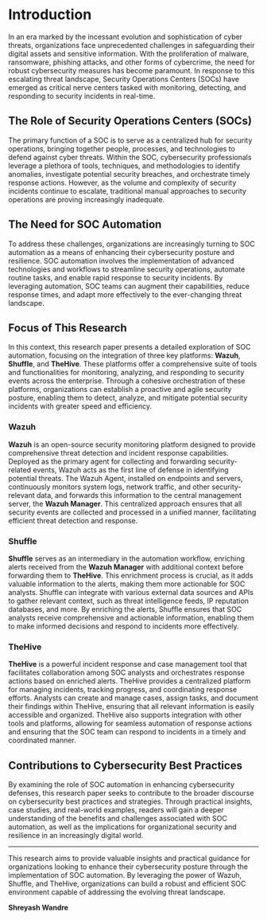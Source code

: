 # Introduction

In an era marked by the incessant evolution and sophistication of cyber threats, organizations face unprecedented challenges in safeguarding their digital assets and sensitive information. With the proliferation of malware, ransomware, phishing attacks, and other forms of cybercrime, the need for robust cybersecurity measures has become paramount. In response to this escalating threat landscape, Security Operations Centers (SOCs) have emerged as critical nerve centers tasked with monitoring, detecting, and responding to security incidents in real-time.

## The Role of Security Operations Centers (SOCs)

The primary function of a SOC is to serve as a centralized hub for security operations, bringing together people, processes, and technologies to defend against cyber threats. Within the SOC, cybersecurity professionals leverage a plethora of tools, techniques, and methodologies to identify anomalies, investigate potential security breaches, and orchestrate timely response actions. However, as the volume and complexity of security incidents continue to escalate, traditional manual approaches to security operations are proving increasingly inadequate.

## The Need for SOC Automation

To address these challenges, organizations are increasingly turning to SOC automation as a means of enhancing their cybersecurity posture and resilience. SOC automation involves the implementation of advanced technologies and workflows to streamline security operations, automate routine tasks, and enable rapid response to security incidents. By leveraging automation, SOC teams can augment their capabilities, reduce response times, and adapt more effectively to the ever-changing threat landscape.

## Focus of This Research

In this context, this research paper presents a detailed exploration of SOC automation, focusing on the integration of three key platforms: **Wazuh**, **Shuffle**, and **TheHive**. These platforms offer a comprehensive suite of tools and functionalities for monitoring, analyzing, and responding to security events across the enterprise. Through a cohesive orchestration of these platforms, organizations can establish a proactive and agile security posture, enabling them to detect, analyze, and mitigate potential security incidents with greater speed and efficiency.

### Wazuh

**Wazuh** is an open-source security monitoring platform designed to provide comprehensive threat detection and incident response capabilities. Deployed as the primary agent for collecting and forwarding security-related events, Wazuh acts as the first line of defense in identifying potential threats. The Wazuh Agent, installed on endpoints and servers, continuously monitors system logs, network traffic, and other security-relevant data, and forwards this information to the central management server, the **Wazuh Manager**. This centralized approach ensures that all security events are collected and processed in a unified manner, facilitating efficient threat detection and response.

### Shuffle

**Shuffle** serves as an intermediary in the automation workflow, enriching alerts received from the **Wazuh Manager** with additional context before forwarding them to **TheHive**. This enrichment process is crucial, as it adds valuable information to the alerts, making them more actionable for SOC analysts. Shuffle can integrate with various external data sources and APIs to gather relevant context, such as threat intelligence feeds, IP reputation databases, and more. By enriching the alerts, Shuffle ensures that SOC analysts receive comprehensive and actionable information, enabling them to make informed decisions and respond to incidents more effectively.

### TheHive

**TheHive** is a powerful incident response and case management tool that facilitates collaboration among SOC analysts and orchestrates response actions based on enriched alerts. TheHive provides a centralized platform for managing incidents, tracking progress, and coordinating response efforts. Analysts can create and manage cases, assign tasks, and document their findings within TheHive, ensuring that all relevant information is easily accessible and organized. TheHive also supports integration with other tools and platforms, allowing for seamless automation of response actions and ensuring that the SOC team can respond to incidents in a timely and coordinated manner.

## Contributions to Cybersecurity Best Practices

By examining the role of SOC automation in enhancing cybersecurity defenses, this research paper seeks to contribute to the broader discourse on cybersecurity best practices and strategies. Through practical insights, case studies, and real-world examples, readers will gain a deeper understanding of the benefits and challenges associated with SOC automation, as well as the implications for organizational security and resilience in an increasingly digital world.

---

This research aims to provide valuable insights and practical guidance for organizations looking to enhance their cybersecurity posture through the implementation of SOC automation. By leveraging the power of Wazuh, Shuffle, and TheHive, organizations can build a robust and efficient SOC environment capable of addressing the evolving threat landscape.

**Shreyash Wandre**
